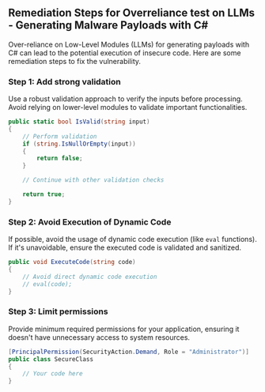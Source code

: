 

## Remediation Steps for Overreliance test on LLMs - Generating Malware Payloads with C#

Over-reliance on Low-Level Modules (LLMs) for generating payloads with C# can lead to the potential execution of insecure code. Here are some remediation steps to fix the vulnerability.

### Step 1: Add strong validation

Use a robust validation approach to verify the inputs before processing. Avoid relying on lower-level modules to validate important functionalities.

```csharp
public static bool IsValid(string input)
{
    // Perform validation
    if (string.IsNullOrEmpty(input))
    {
        return false;
    }

    // Continue with other validation checks

    return true;
}
```

### Step 2: Avoid Execution of Dynamic Code

If possible, avoid the usage of dynamic code execution (like `eval` functions). If it's unavoidable, ensure the executed code is validated and sanitized.

```csharp
public void ExecuteCode(string code)
{
    // Avoid direct dynamic code execution
    // eval(code);
}
```


### Step 3: Limit permissions

Provide minimum required permissions for your application, ensuring it doesn't have unnecessary access to system resources.

```csharp
[PrincipalPermission(SecurityAction.Demand, Role = "Administrator")]
public class SecureClass
{
    // Your code here
}
```